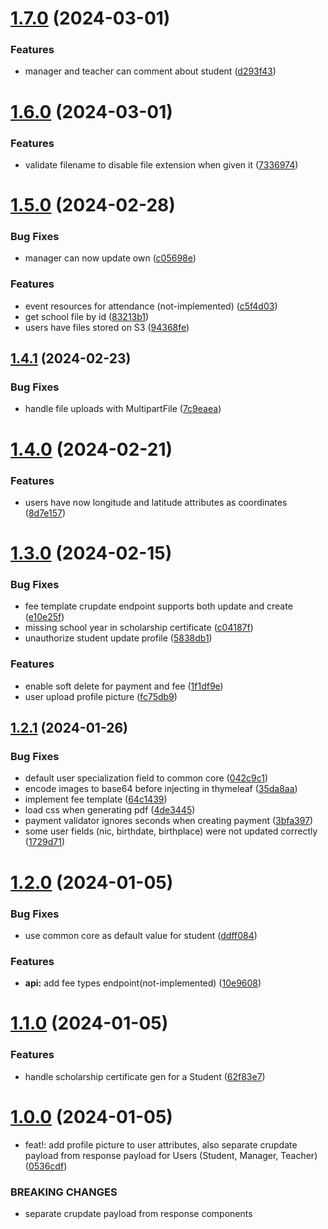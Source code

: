 # [1.7.0](https://github.com/hei-school/hei-admin-api/compare/v1.6.0...v1.7.0) (2024-03-01)


### Features

* manager and teacher can comment about student ([d293f43](https://github.com/hei-school/hei-admin-api/commit/d293f43e0f2b5e5ddff2d68ccae8507059eb0362))



# [1.6.0](https://github.com/hei-school/hei-admin-api/compare/v1.5.0...v1.6.0) (2024-03-01)


### Features

* validate filename to disable file extension when given it ([7336974](https://github.com/hei-school/hei-admin-api/commit/733697466134a871514c83158204df5f3c8928ef))



# [1.5.0](https://github.com/hei-school/hei-admin-api/compare/v1.4.1...v1.5.0) (2024-02-28)


### Bug Fixes

* manager can now update own ([c05698e](https://github.com/hei-school/hei-admin-api/commit/c05698e5b8a33ef4f51afbef7c0cfeaafbeb5f6b))


### Features

* event resources for attendance (not-implemented) ([c5f4d03](https://github.com/hei-school/hei-admin-api/commit/c5f4d033321e9902b5834f4a017a74f25d8cea36))
* get school file by id  ([83213b1](https://github.com/hei-school/hei-admin-api/commit/83213b118c53e4ca5e70f00ccc37397251926813))
* users have files stored on S3 ([94368fe](https://github.com/hei-school/hei-admin-api/commit/94368fe50593f3e6a87bd529ec28af3a9dd910d7))



## [1.4.1](https://github.com/hei-school/hei-admin-api/compare/v1.4.0...v1.4.1) (2024-02-23)


### Bug Fixes

* handle file uploads with MultipartFile ([7c9eaea](https://github.com/hei-school/hei-admin-api/commit/7c9eaea0434e46e329f7fee0a7356f19ed41d11c))



# [1.4.0](https://github.com/hei-school/hei-admin-api/compare/v1.3.0...v1.4.0) (2024-02-21)


### Features

* users have now longitude and latitude attributes as coordinates ([8d7e157](https://github.com/hei-school/hei-admin-api/commit/8d7e157a438cf34f6f22faa2b3311157aaada5d8))



# [1.3.0](https://github.com/hei-school/hei-admin-api/compare/v1.2.1...v1.3.0) (2024-02-15)


### Bug Fixes

* fee template crupdate endpoint supports both update and create ([e10e25f](https://github.com/hei-school/hei-admin-api/commit/e10e25f41a0a3918af6b8fdd169c15f92ebc22ff))
* missing school year in scholarship certificate  ([c04187f](https://github.com/hei-school/hei-admin-api/commit/c04187f9d5fe30c2bd7f24eb80fa2ea615ac9299))
* unauthorize student update profile  ([5838db1](https://github.com/hei-school/hei-admin-api/commit/5838db1c283e7915ee661e9eb954856f20ceca5a))


### Features

* enable soft delete for payment and fee ([1f1df9e](https://github.com/hei-school/hei-admin-api/commit/1f1df9ec8bc210334e595ea0b282b679f383005b))
* user upload profile picture  ([fc75db9](https://github.com/hei-school/hei-admin-api/commit/fc75db9b0798877dc71c3b54290c2acdb7520674))



## [1.2.1](https://github.com/hei-school/hei-admin-api/compare/v1.2.0...v1.2.1) (2024-01-26)


### Bug Fixes

* default user specialization field to common core ([042c9c1](https://github.com/hei-school/hei-admin-api/commit/042c9c11c0046c8202a6dea328c08478b0cfb85c))
* encode images to base64 before injecting in thymeleaf ([35da8aa](https://github.com/hei-school/hei-admin-api/commit/35da8aa8e01ecaf95acb59c40e6ddf29836c9c1e))
* implement fee template ([64c1439](https://github.com/hei-school/hei-admin-api/commit/64c143994fbbae819703aa1652e38ddf11371686))
* load css when generating pdf  ([4de3445](https://github.com/hei-school/hei-admin-api/commit/4de3445f0815087c6de93e9e7e197ba4cf7fffe2))
* payment validator ignores seconds when creating payment ([3bfa397](https://github.com/hei-school/hei-admin-api/commit/3bfa397939972a19ed7ded03af786c3a4a15a315))
* some user fields (nic, birthdate, birthplace) were not updated correctly ([1729d71](https://github.com/hei-school/hei-admin-api/commit/1729d712d46b33da6ef82714786fb8bc12c03123))



# [1.2.0](https://github.com/hei-school/hei-admin-api/compare/v1.1.0...v1.2.0) (2024-01-05)


### Bug Fixes

* use common core as default value for student ([ddff084](https://github.com/hei-school/hei-admin-api/commit/ddff08470b7393a192109fe6de728be51d68b8d9))


### Features

* **api:** add fee types endpoint(not-implemented) ([10e9608](https://github.com/hei-school/hei-admin-api/commit/10e9608e714f1bda39551df7b134cf1e1b44db4a))



# [1.1.0](https://github.com/hei-school/hei-admin-api/compare/v1.0.0...v1.1.0) (2024-01-05)


### Features

* handle scholarship certificate gen for a Student ([62f83e7](https://github.com/hei-school/hei-admin-api/commit/62f83e7856aa9274593ee1afdf729549cbda1f14))



# [1.0.0](https://github.com/hei-school/hei-admin-api/compare/v0.13.0...v1.0.0) (2024-01-05)


* feat!: add profile picture to user attributes, also separate crupdate payload from response payload for Users (Student, Manager, Teacher) ([0536cdf](https://github.com/hei-school/hei-admin-api/commit/0536cdf1b7b3d22fef6e7e5645fb8fef1d0cd023))


### BREAKING CHANGES

* separate crupdate payload from response components



